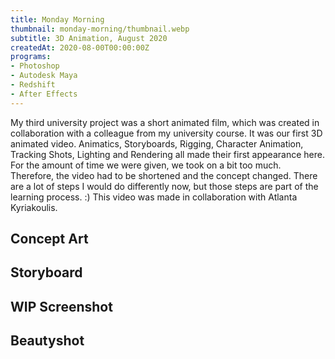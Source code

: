 ```yaml
---
title: Monday Morning
thumbnail: monday-morning/thumbnail.webp
subtitle: 3D Animation, August 2020
createdAt: 2020-08-00T00:00:00Z
programs:
- Photoshop
- Autodesk Maya
- Redshift
- After Effects
---
```


My third university project was a short animated film, which was created in collaboration with a colleague from my university course.
It was our first 3D animated video.
Animatics, Storyboards, Rigging, Character Animation, Tracking Shots, Lighting and Rendering all made their first appearance here.
For the amount of time we were given, we took on a bit too much. Therefore, the video had to be shortened and the concept changed.
There are a lot of steps I would do differently now, but those steps are part of the learning process. :)
This video was made in collaboration with Atlanta Kyriakoulis.

<view-on-link href="https://www.youtube.com/watch?v=gMUWjkDX2kY" icon="fab fa-youtube" name="YouTube" color="#FF001C"></view-on-link>
<view-on-link href="https://www.artstation.com/artwork/zOXmA2" icon="fab fa-artstation" name="ArtStation" color="#00AFEB"></view-on-link>

<asset-video src="monday-morning/monday_morning.webm"></asset-video>

## Concept Art
<asset-image src="monday-morning/01_concept_art.webp" alt="Concept Art"></asset-image>

## Storyboard
<asset-image src="monday-morning/02_storyboard.webp" alt="Storyboard"></asset-image>

## WIP Screenshot
<asset-image src="monday-morning/03_wip_bee.webp" alt="WIP Screenshot"></asset-image>

## Beautyshot
<asset-image src="monday-morning/04_render.webp" alt="Beautyshot"></asset-image>
